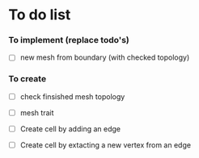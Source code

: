 # To do list
### To implement (replace todo's)
- [ ] new mesh from boundary (with checked topology)

### To create
- [ ] check finsished mesh topology

- [ ] mesh trait

- [ ] Create cell by adding an edge

- [ ] Create cell by extacting a new vertex from an edge
